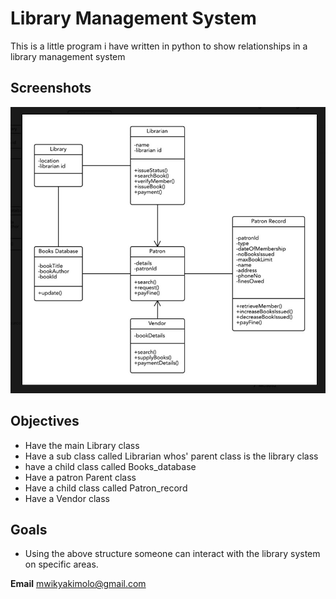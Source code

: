 # Library Management System
This is a little program i have written in python to show relationships in a library management  system 

## Screenshots
![](screenshot.jpg)

## Objectives
- Have the main Library class 
- Have a sub class called Librarian whos' parent class is the library class
- have a child class called Books_database 
- Have a patron Parent class
- Have a child class called Patron_record
- Have a Vendor class

## Goals 
- Using the above structure someone can interact with the library system on specific areas.
  

**Email** 
<mwikyakimolo@gmail.com>